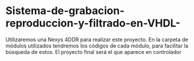# Sistema-de-grabacion-reproduccion-y-filtrado-en-VHDL-
Utilizaremos una Nexys 4DDR para realizar este proyecto. En la carpeta de módulos utilizados tendremos los códigos de cada módulo, para facilitar la búsqueda de estos. 
El proyecto final será el que aparece en controlador 
